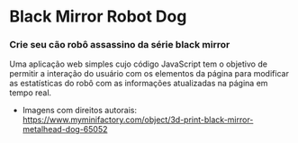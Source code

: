 # Black Mirror Robot Dog
### Crie seu cão robô assassino da série black mirror
Uma aplicação web simples cujo código JavaScript tem o objetivo de permitir a interação do usuário com os elementos da página para modificar as estatísticas do robô com as informações atualizadas na página em tempo real.


- Imagens com direitos autorais: https://www.myminifactory.com/object/3d-print-black-mirror-metalhead-dog-65052
